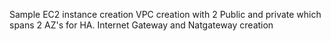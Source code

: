 Sample EC2 instance creation
VPC creation with 2 Public and private which spans 2 AZ's for HA.
Internet Gateway and Natgateway creation
